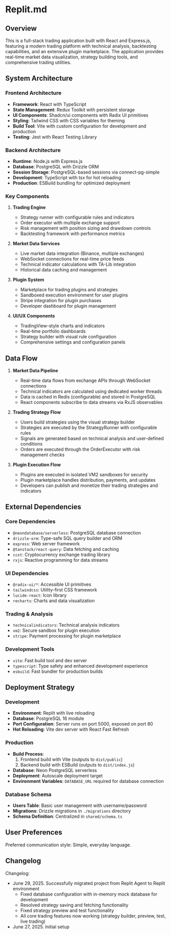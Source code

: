 # Replit.md

## Overview

This is a full-stack trading application built with React and Express.js, featuring a modern trading platform with technical analysis, backtesting capabilities, and an extensive plugin marketplace. The application provides real-time market data visualization, strategy building tools, and comprehensive trading utilities.

## System Architecture

### Frontend Architecture
- **Framework**: React with TypeScript
- **State Management**: Redux Toolkit with persistent storage
- **UI Components**: Shadcn/ui components with Radix UI primitives
- **Styling**: Tailwind CSS with CSS variables for theming
- **Build Tool**: Vite with custom configuration for development and production
- **Testing**: Jest with React Testing Library

### Backend Architecture
- **Runtime**: Node.js with Express.js
- **Database**: PostgreSQL with Drizzle ORM
- **Session Storage**: PostgreSQL-based sessions via connect-pg-simple
- **Development**: TypeScript with tsx for hot reloading
- **Production**: ESBuild bundling for optimized deployment

### Key Components

1. **Trading Engine**
   - Strategy runner with configurable rules and indicators
   - Order executor with multiple exchange support
   - Risk management with position sizing and drawdown controls
   - Backtesting framework with performance metrics

2. **Market Data Services**
   - Live market data integration (Binance, multiple exchanges)
   - WebSocket connections for real-time price feeds
   - Technical indicator calculations with TA-Lib integration
   - Historical data caching and management

3. **Plugin System**
   - Marketplace for trading plugins and strategies
   - Sandboxed execution environment for user plugins
   - Stripe integration for plugin purchases
   - Developer dashboard for plugin management

4. **UI/UX Components**
   - TradingView-style charts and indicators
   - Real-time portfolio dashboards
   - Strategy builder with visual rule configuration
   - Comprehensive settings and configuration panels

## Data Flow

1. **Market Data Pipeline**
   - Real-time data flows from exchange APIs through WebSocket connections
   - Technical indicators are calculated using dedicated worker threads
   - Data is cached in Redis (configurable) and stored in PostgreSQL
   - React components subscribe to data streams via RxJS observables

2. **Trading Strategy Flow**
   - Users build strategies using the visual strategy builder
   - Strategies are executed by the StrategyRunner with configurable rules
   - Signals are generated based on technical analysis and user-defined conditions
   - Orders are executed through the OrderExecutor with risk management checks

3. **Plugin Execution Flow**
   - Plugins are executed in isolated VM2 sandboxes for security
   - Plugin marketplace handles distribution, payments, and updates
   - Developers can publish and monetize their trading strategies and indicators

## External Dependencies

### Core Dependencies
- `@neondatabase/serverless`: PostgreSQL database connection
- `drizzle-orm`: Type-safe SQL query builder and ORM
- `express`: Web server framework
- `@tanstack/react-query`: Data fetching and caching
- `ccxt`: Cryptocurrency exchange trading library
- `rxjs`: Reactive programming for data streams

### UI Dependencies
- `@radix-ui/*`: Accessible UI primitives
- `tailwindcss`: Utility-first CSS framework
- `lucide-react`: Icon library
- `recharts`: Charts and data visualization

### Trading & Analysis
- `technicalindicators`: Technical analysis indicators
- `vm2`: Secure sandbox for plugin execution
- `stripe`: Payment processing for plugin marketplace

### Development Tools
- `vite`: Fast build tool and dev server
- `typescript`: Type safety and enhanced development experience
- `esbuild`: Fast bundler for production builds

## Deployment Strategy

### Development
- **Environment**: Replit with live reloading
- **Database**: PostgreSQL 16 module
- **Port Configuration**: Server runs on port 5000, exposed on port 80
- **Hot Reloading**: Vite dev server with React Fast Refresh

### Production
- **Build Process**: 
  1. Frontend build with Vite (outputs to `dist/public`)
  2. Backend build with ESBuild (outputs to `dist/index.js`)
- **Database**: Neon PostgreSQL serverless
- **Deployment**: Autoscale deployment target
- **Environment Variables**: `DATABASE_URL` required for database connection

### Database Schema
- **Users Table**: Basic user management with username/password
- **Migrations**: Drizzle migrations in `./migrations` directory
- **Schema Definition**: Centralized in `shared/schema.ts`

## User Preferences

Preferred communication style: Simple, everyday language.

## Changelog

Changelog:
- June 29, 2025. Successfully migrated project from Replit Agent to Replit environment
  - Fixed database configuration with in-memory mock database for development
  - Resolved strategy saving and fetching functionality
  - Fixed strategy preview and test functionality
  - All core trading features now working (strategy builder, preview, test, live trading)
- June 27, 2025. Initial setup